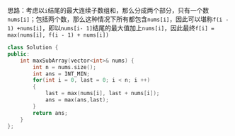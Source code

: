 思路：考虑以`i`结尾的最大连续子数组和，那么分成两个部分，只有一个数`nums[i]`；包括两个数，那么这种情况下所有都包含`nums[i]`，因此可以堪称`f(i - 1) +nums[i]`，即以`nums[i- 1]`结尾的最大值加上`nums[i]`，因此最终`f[i] = max(nums[i], f(i - 1) + nums[i])`

```c++
class Solution {
public:
    int maxSubArray(vector<int>& nums) {
        int n = nums.size();
        int ans = INT_MIN;
        for(int i = 0, last = 0; i < n; i ++)
        {   
            last = max(nums[i], last + nums[i]);
            ans = max(ans,last); 
        }
        return ans;
    }
};
```

